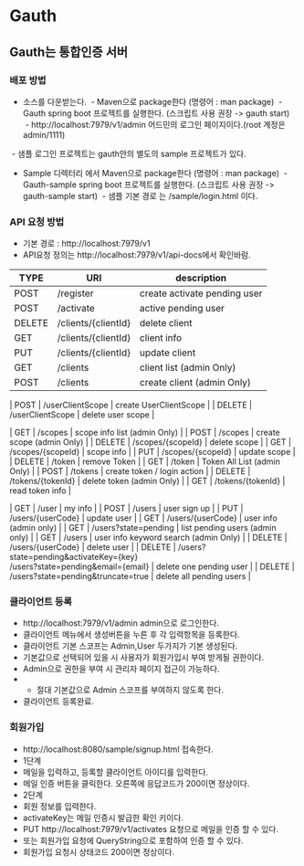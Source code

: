 # Gauth

## Gauth는 통합인증 서버

### 배포 방법

  - 소스를 다운받는다.
  - Maven으로 package한다 (명령어 : man package)
  - Gauth spring boot 프로젝트를 실행한다. (스크립트 사용 권장 -> gauth start)
  - http://localhost:7979/v1/admin  어드민의 로그인 페이지이다.(root 계정은 admin/1111)
  
  - 샘플 로그인 프로젝트는 gauth안의 별도의 sample 프로젝트가 있다.
  - Sample 디렉터리 에서 Maven으로 package한다 (명령어 : man package)
  - Gauth-sample spring boot 프로젝트를 실행한다. (스크립트 사용 권장 -> gauth-sample start)
  - 샘플 기본 경로 는 /sample/login.html 이다.
  
### API 요청 방법
- 기본 경로 : http://localhost:7979/v1
- API요청 정의는 http://localhost:7979/v1/api-docs에서 확인바람.

| TYPE | URI | description |
| ------ | ------ | ------ |
| POST | /register | create activate pending user |
| POST | /activate | active pending user |
| DELETE | /clients/{clientId} | delete client |
| GET | /clients/{clientId} | client info |
| PUT | /clients/{clientId} | update client |
| GET | /clients | client list (admin Only) |
| POST| /clients | create client (admin Only) |

| POST | /userClientScope | create UserClientScope |
| DELETE | /userClientScope | delete user scope |

| GET | /scopes | scope info list (admin Only) |
| POST | /scopes | create scope (admin Only) |
| DELETE | /scopes/{scopeId} | delete scope |
| GET | /scopes/{scopeId} | scope info |
| PUT | /scopes/{scopeId} | update scope |
| DELETE | /token | remove Token |
| GET | /token | Token All List (admin Only) |
| POST | /tokens | create token / login action |
| DELETE | /tokens/{tokenId} | delete token (admin Only) |
| GET | /tokens/{tokenId} | read token info |


| GET | /user | my info |
| POST | /users | user sign up |
| PUT | /users/{userCode} | update user |
| GET | /users/{userCode} | user info (admin only) |
| GET | /users?state=pending | list pending users (admin only) |
| GET | /users | user info keyword search (admin Only) |
| DELETE | /users/{userCode} | delete user |
| DELETE | /users?state=pending&activateKey={key} <br> /users?state=pending&email={email} | delete one pending user |
| DELETE | /users?state=pending&truncate=true | delete all pending users |



### 클라이언트 등록
- http://localhost:7979/v1/admin admin으로 로그인한다.
- 클라이언트 메뉴에서 생성버튼을 누른 후 각 입력항목을 등록한다.
- 클라이언트 기본 스코프는 Admin,User 두가지가 기본 생성된다.
- 기본값으로 선택되어 있을 시 사용자가 회원가입시 부여 받게될 권한이다.
- Admin으로 권한을 부여 시 관리자 페이지 접근이 가능하다. 
- * 절대 기본값으로 Admin 스코프를 부여하지 않도록 한다.
- 클라이언트 등록완료.

### 회원가입
- http://localhost:8080/sample/signup.html 접속한다.
- 1단계
- 메일을 입력하고, 등록할 클라이언트 아이디를 입력한다.
- 메일 인증 버튼을 클릭한다. 오른쪽에 응답코드가 200이면 정상이다.
- 2단계
- 회원 정보를 입력한다.
- activateKey는 메일 인증시 발급한 확인 키이다.
- PUT http://localhost:7979/v1/activates 요청으로 메일을 인증 할 수 있다. 
- 또는 회원가입 요청에 QueryString으로 포함하여 인증 할 수 있다.
- 회원가입 요청시 상태코드 200이면 정상이다.





